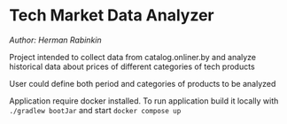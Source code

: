 # Tech Market Data Analyzer
*Author: Herman Rabinkin*

Project intended to collect data from catalog.onliner.by and analyze historical data 
about prices of different categories of tech products

User could define both period and categories of products to be analyzed

Application require docker installed. To run application build it locally with 
`./gradlew bootJar`
and start
`docker compose up`
